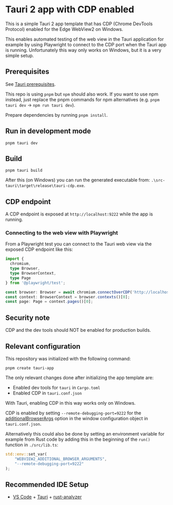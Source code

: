 # Tauri 2 app with CDP enabled

This is a simple Tauri 2 app template that has CDP (Chrome DevTools Protocol) enabled for the Edge WebView2 on Windows.

This enables automated testing of the web view in the Tauri application for example by using Playwright to connect to the CDP port when the Tauri app is running. Unfortunately this way only works on Windows, but it is a very simple setup.

## Prerequisites

See [Tauri prerequisites](https://tauri.app/start/prerequisites/).

This repo is using `pnpm` but `npm` should also work. If you want to use npm instead, just replace the pnpm commands for npm alternatives (e.g. `pnpm tauri dev` -> `npm run tauri dev`).

Prepare dependencies by running `pnpm install`.

## Run in development mode

```shell
pnpm tauri dev
```

## Build

```shell
pnpm tauri build
```

After this (on Windows) you can run the generated executable from: `.\src-tauri\target\release\tauri-cdp.exe`.

## CDP endpoint

A CDP endpoint is exposed at `http://localhost:9222` while the app is running.

### Connecting to the web view with Playwright

From a Playwright test you can connect to the Tauri web view via the exposed CDP endpoint like this:

```ts
import {
  chromium,
  type Browser,
  type BrowserContext,
  type Page
} from '@playwright/test';

const browser: Browser = await chromium.connectOverCDP('http://localhost:9222');
const context: BrowserContext = browser.contexts()[0];
const page: Page = context.pages()[0];
```

## Security note

CDP and the dev tools should NOT be enabled for production builds.

## Relevant configuration

This repository was initialized with the following command:

```shell
pnpm create tauri-app
```

The only relevant changes done after initializing the app template are:

- Enabled dev tools for `tauri` in `Cargo.toml`
- Enabled CDP in `tauri.conf.json`

With Tauri, enabling CDP in this way works only on Windows.

CDP is enabled by setting `--remote-debugging-port=9222` for the [additionalBrowserArgs](https://v2.tauri.app/reference/config/#additionalbrowserargs) option in the window configuration object in `tauri.conf.json`.

Alternatively this could also be done by setting an environment variable for example from Rust code by adding this in the beginning of the `run()` function in `./src/lib.ts`:

```rust
std::env::set_var(
    "WEBVIEW2_ADDITIONAL_BROWSER_ARGUMENTS",
    "--remote-debugging-port=9222"
);
```

## Recommended IDE Setup

- [VS Code](https://code.visualstudio.com/) + [Tauri](https://marketplace.visualstudio.com/items?itemName=tauri-apps.tauri-vscode) + [rust-analyzer](https://marketplace.visualstudio.com/items?itemName=rust-lang.rust-analyzer)
